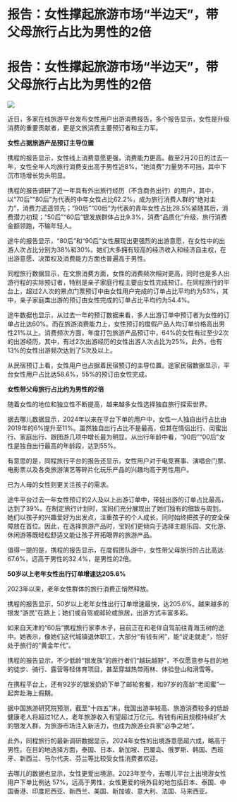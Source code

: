 # 报告：女性撑起旅游市场“半边天”，带父母旅行占比为男性的2倍

# 报告：女性撑起旅游市场“半边天”，带父母旅行占比为男性的2倍

![](https://inews.gtimg.com/om_bt/OJNqZIpTGq0acZHP83_X3JLQluytvpdbS0bXxOolaw5AsAA/1000)

近日，多家在线旅游平台发布女性用户出游消费报告，多个报告显示，女性是升级消费的重要贡献者，更是文旅消费主要预订者和主力军。

**女性占据旅游产品预订主导位置**

携程的报告显示，女性线上消费意愿更强，消费能力更高。截至2月20日的过去一年，女性全年人均旅行消费支出高于男性近8%，“她消费”力量势不可挡，其中下沉市场增长势头明显。

携程的报告调研了近一年具有外出旅行经历（不含商务出行）的用户，其中，以“70后”“80后”为代表的中年女性占比62.2%，成为旅行消费人群的“绝对主力”，消费力遥遥领先；“90后”“00后”为代表的青年女性占比28.5%紧随其后，消费潜力初现；“50后”“60后”银发族群体占比9.3%，消费“品质化”升级，旅行消费金额领跑，不输年轻人。

途牛的报告显示，“80后”和“90后”女性展现出更强烈的出游意愿，在女性中的出游人次占比分别为38%和30%。她们大多拥有较高的经济收入和经济自主权，在出游意愿、决策权及消费能力方面也普遍高于男性。

同程旅行数据显示，在文旅消费方面，女性的消费频次相对更高，同时也是多人出游行程的实际预订者，特别是亲子家庭行程主要由女性完成预订。在同程旅行的平台上，超过2人次的景点门票预订中由女性用户完成的订单占比平均约为53%，其中，亲子家庭类出游的预订由女性完成的订单占比平均约为54.4%。

途牛数据也显示，从过去一年的预订数据来看，多人出游订单中预订者为女性的订单占比达60%。而在旅游消费能力上，女性预订的度假产品人均订单价格高出男性21%以上。消费频次方面，年度打包旅游产品预订中，64%的女性有过至少2次的出游经历，其中，有过2次出游经历的女性出游人次占比为25%，此外，也有13%的女性出游频次达到了5次及以上。

从民宿预订上看，女性用户也占据着民宿预订的主导位置。途家民宿数据显示，平台女性用户占比达58.6%，55%的预订由女性完成。

**女性带父母旅行占比约为男性的2倍**

随着女性的地位和独立性不断提高，越来越多女性选择独自旅行探索世界。

据去哪儿数据显示，2024年以来在平台下单的用户中，女性一人独自出行占比由2019年的6%提升至11%。虽然独自出行占比不是最高，但其在情侣出行、闺蜜出行、家庭出行、跟团游几项中增长最为明显。从出行年龄中看，“90后”“00后”女性是独自出行最高的年龄段，达到55%。

有意思的是，同程旅行平台的报告还显示，女性用户对于电竞赛事、演唱会门票、电影票以及各类旅游演艺等碎片化玩乐产品的兴趣均高于男性用户。

已为人母的女性则更关注孩子的需求。

途牛平台过去一年女性预订的2人及以上出游订单中，带娃出游的订单占比最高，达到了39%。在制定旅行计划时，宝妈们充分展现出了她们独有的细致与周到。她们以孩子的兴趣爱好为出发点，注重孩子的个人成长，同时始终把孩子的安全保障放在首位。因此，在选择旅游产品时，宝妈们更倾向于选择主题乐园、文化游、休闲游等既轻松舒适又能让孩子开拓眼界的旅游产品。

值得一提的是，携程的报告显示，在度假团队游中，女性带父母旅行的占比高达67.6%，远高于男性的32.4%，是男性的2倍。

**50岁以上老年女性出行订单增速达205.6%**

2023年以来，老年女性群体的旅行消费正悄然释放。

携程的报告显示，50岁以上老年女性出行订单增速最快，达205.6%。越来越多的银发“游民”在路上；她们或自驾或邮轮或旅居，出游方式丰富多彩。

如来自天津的“60后”携程旅行家李木子，目前正在和老伴自驾前往青海玉树的途中。她表示，像她们这代城镇退休职工，大部分“有钱有闲”，能“说走就走”，恰好处于旅行的“黄金年代”。

携程的报告显示，不少低龄“银发族”的旅行者们“越玩越野”，不仅愿意参与目的地的徒步、骑行、露营等轻体育项目，甚至穿越热带雨林、体验登山和滑雪等。

在携程平台上，还有92岁的银发奶奶下单了邮轮套餐，和97岁的高龄“老闺蜜”一起奔赴海上假期。

据中国旅游研究院预测，截至“十四五”末，我国出游率较高、旅游消费较多的低龄健康老人将超过1亿人，老年旅游收入有望超过万亿元。有钱有闲且规模持续扩大的银发人群，为旅游市场注入新活力，也成为旅游业兵家“必争之地”。

此外，同程旅行的最新调研数据显示，2024年女性的出境游意愿超六成，略高于男性。在目的地选择方面，泰国、日本、新加坡、巴厘岛、俄罗斯、韩国、西班牙、新西兰、马尔代夫、芬兰等比较受女性消费者欢迎。

去哪儿的数据也显示，女性更爱出境游。2023年至今，去哪儿平台上出境游女性用户下单比例达
57%，远高于男性，女性更爱的境外目的地包括日本、泰国、中国香港、印度尼西亚、新西兰、美国、新加坡、意大利、法国、马来西亚。

